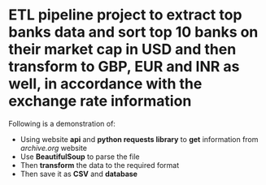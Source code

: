 # **ETL pipeline project to extract top banks data and sort top 10 banks on their market cap in USD and then transform to GBP, EUR and INR as well, in accordance with the exchange rate information**

Following is a demonstration of:


*   Using website **api** and **python requests library** to **get** information from *archive.org* website
*   Use **BeautifulSoup** to parse the file
*   Then **transform** the data to the required format
*   Then save it as **CSV** and **database**
